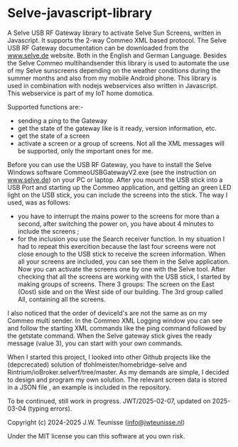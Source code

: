 # Selve-javascript-library
A Selve USB RF Gateway library to activate Selve Sun Screens, written in Javascript.
It supports the 2-way Commeo XML based protocol.
The Selve USB RF Gateway documentation can be downloaded from the www.selve.de website. Both in the English and German Language.
Besides the Selve Commeo multihandsender this library is used to automate the use of my Selve sunscreens depending on the weather conditions during the summer months and also from my mobile Android phone. 
This library is used in combination with nodejs webservices also written in Javascript. This webservice is part of my IoT home domotica.

Supported functions are:-
- sending a ping to the Gateway
- get the state of the gateway like is it ready, version information, etc.
- get the state of a screen
- activate a screen or a group of screens.
Not all the XML messages will be supported, only the important ones for me.

Before you can use the USB RF Gateway, you have to install the Selve Windows software CommeoUSBGatewayV2.exe (see the instruction on www.selve.de) on your PC or laptop. After you mount the USB stick into a USB Port and starting up the Commeo application, and getting an green LED light on the USB stick, you can include the screens into the stick. The way I used, was as follows:
- you have to interrupt the mains power to the screens for more than a second, after switching the power on, you have about 4 minutes to include the screens ;
- for the inclusion you use the Search receiver function.
In my situation I had to repeat this exercition because the last four screens were not close enough to the USB stick to receive the screen information. When all your screens are included, you can see them in the Selve application. 
Now you can activate the screens one by one with the Selve tool. After checking that all the screens are working with the USB stick,  I started by making groups of screens.
There 3 groups: The screen on the East (Oost) side and on the West side of our building. The 3rd group called All, containing all the screens.

I also noticed that the order of deviceId's are not the same as on my Commeo multi sender.
In the Commeo XML Logging window you can see and follow the starting XML commands like the ping command followed by the getstate command. When the Selve gateway stick gives the ready message (value 3), you can start with your own commands.

When I started this project, I looked into other Github projects like the (depcrecated) solution of tfohlmeister/homebridge-selve and Rintrium/ioBroker.selverf/tree/master.
As my demands are simple, I decided to design and program my own solution.
The relevant screen data is stored in a JSON file , an example is included in the repository.

To be continued, still work in progress.
JWT/2025-02-07, updated on 2025-03-04 (typing errors).

Copyright (c) 2024-2025 J.W. Teunisse (info@jwteunisse.nl)

Under the MIT license you can this software at you own risk. <aanvullen>
